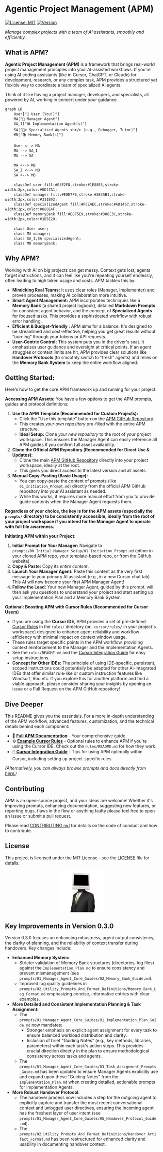 # Agentic Project Management (APM)

[![License: MIT](https://img.shields.io/badge/License-MIT-yellow.svg)](https://opensource.org/licenses/MIT) [![Version](https://img.shields.io/badge/version-v0.3.0-blue)](https://github.com/sdi2200262/agentic-project-management/releases/tag/v0.3.0)

*Manage complex projects with a team of AI assistants, smoothly and efficiently.*

## What is APM?

**Agentic Project Management (APM)** is a framework that brings real-world project management principles into your AI-assisted workflows. If you're using AI coding assistants (like in Cursor, ChatGPT, or Claude) for development, research, or any complex task, APM provides a structured yet flexible way to coordinate a team of specialized AI agents.

Think of it like having a project manager, developers, and specialists, all powered by AI, working in concert under your guidance.

```mermaid
graph LR
    User["👤 User (You!)"]
    MA["🤖 Manager Agent"] 
    SA_I["🛠️ Implementation Agent(s)"]
    SA["🕵️‍♂️ Specialized Agents <br/> (e.g., Debugger, Tutor)"]
    MB["📚 Memory Bank(s)"]

    User <--> MA
    MA --> SA_I
    MA --> SA

    MA <--> MB
    SA_I <--> MB
    SA <--> MB

    classDef user fill:#E3F2FD,stroke:#1E88E5,stroke-width:2px,color:#0D47A1;
    classDef manager fill:#EDE7F6,stroke:#5E35B1,stroke-width:2px,color:#311B92;
    classDef specializedAgent fill:#FCE4EC,stroke:#AD1457,stroke-width:2px,color:#880E4F; 
    classDef memoryBank fill:#E8F5E9,stroke:#388E3C,stroke-width:2px,color:#1B5E20;

    class User user;
    class MA manager;
    class SA_I,SA specializedAgent;
    class MB memoryBank;
```

## Why APM?

Working with AI on big projects can get messy. Context gets lost, agents forget instructions, and it can feel like you're repeating yourself endlessly, often leading to high token usage and costs. APM tackles this by:

*   **Mimicking Real Teams:** It uses clear roles (Manager, Implementer) and proven processes, making AI collaboration more intuitive.
*   **Smart Agent Management:** APM incorporates techniques like a **Memory Bank** (a shared project logbook), detailed **Markdown Prompts** for consistent agent behavior, and the concept of **Specialized Agents** for focused tasks. This provides a sophisticated workflow with robust error handling.
*   **Efficient & Budget-friendly :** APM aims for a balance. It's designed to be streamlined and cost-effective, helping you get great results without "burning" through your tokens or API requests.
*   **User-Centric Control:** This system puts you in the driver's seat. It emphasizes user guidance and oversight at critical points. If an agent struggles or context limits are hit, APM provides clear solutions like **Handover Protocols** (to smoothly switch to "fresh" agents) and relies on the **Memory Bank System** to keep the entire workflow aligned.

## Getting Started: 

Here's how to get the core APM framework up and running for your project:

**Accessing APM Assets:** You have a few options to get the APM prompts, guides and protocol definitions:

1.  **Use the APM Template (Recommended for Custom Projects):**
    *   Click the "Use this template" button on the [APM GitHub Repository](https://github.com/sdi2200262/agentic-project-management).
    *   This creates *your own repository* pre-filled with the entire APM structure.
    *   **Ideal Setup:** Clone *your new repository* to the root of your project workspace. This ensures the Manager Agent can easily reference all APM guides if you confirm full asset availability.
2.  **Clone the Official APM Repository (Recommended for Direct Use & Updates):**
    *   Clone the main [APM GitHub Repository](https://github.com/sdi2200262/agentic-project-management) directly into your project workspace, ideally at the root.
    *   This gives you direct access to the latest version and all assets.
3.  **Manual Copy-Pasting (Basic Usage):**
    *   You can copy-paste the content of prompts (like `01_Initiation_Prompt.md`) directly from the official APM GitHub repository into your AI assistant as needed.
    *   While this works, it requires more manual effort from you to provide guide contents when the Manager Agent requests them.

**Regardless of your choice, the key is for the APM assets (especially the `prompts/` directory) to be consistently accessible, ideally from the root of your project workspace if you intend for the Manager Agent to operate with full file awareness.**

**Initiating APM within your Project:**

1.  **Initial Prompt for Your Manager:** Navigate to `prompts/00_Initial_Manager_Setup/01_Initiation_Prompt.md` (either in your cloned APM repo, your template-based repo, or from the GitHub website).
2.  **Copy & Paste:** Copy its *entire content*.
3.  **Launch Your Manager Agent:** Paste this content as the very first message to your primary AI assistant (e.g., in a new Cursor chat tab). This AI will now become your first APM Manager Agent!
4.  **Follow the Lead:** Your new Manager Agent, guided by this prompt, will then ask you questions to understand your project and start setting up your Implementation Plan and a Memory Bank System.

**Optional: Boosting APM with Cursor Rules (Recommended for Cursor Users)**

*   If you are using the **Cursor IDE**, APM provides a set of pre-defined [Cursor Rules](https://docs.cursor.com/context/rules) in the `rules/` directory (or `.cursor/rules/` in your project's workspace) designed to enhance agent reliability and workflow efficiency with minimal impact on context window usage.
*   These rules target specific points in the APM workflow, providing context reinforcement to the Manager and the Implementation Agents.
*   See the `rules/README.md` and the [Cursor Integration Guide](docs/04_Cursor_Integration_Guide.md) for easy setup instructions.
*   **Concept for Other IDEs:** The principle of using IDE-specific, persistent, scoped instructions could potentially be adapted for other AI-integrated IDEs that offer similar rule-like or custom instruction features like Windsurf, Roo etc. If you explore this for another platform and find a viable approach, please consider sharing your insights by opening an issue or a Pull Request on the APM GitHub repository!

## Dive Deeper

This README gives you the essentials. For a more in-depth understanding of the APM workflow, advanced features, customization, and the technical details behind each component:

*   🚀 **[Full APM Documentation](docs/)** - Your comprehensive guide.
*   ⚙️ **[Example Cursor Rules](rules/)** - Optional rules to enhance APM if you're using the Cursor IDE. Check out the `rules/README.md` for how they work.
*   🖱️ **[Cursor Integration Guide](docs/04_Cursor_Integration_Guide.md)** - Tips for using APM optimally within Cursor, including setting up project-specific rules.

*(Alternatively, you can always browse prompts and docs directly from [here.](https://github.com/sdi2200262/agentic-project-management))*

## Contributing

APM is an open-source project, and your ideas are welcome! Whether it's improving prompts, enhancing documentation, suggesting new features, or reporting bugs, flaws in the flow or anything faulty please feel free to open an issue or submit a pull request.

Please read [CONTRIBUTING.md](CONTRIBUTING.md) for details on the code of conduct and how to contribute.

## License

This project is licensed under the MIT License - see the [LICENSE](LICENSE) file for details.

<p align="center">
  <img src="assets/cobuter-man.png" alt="CobuterMan" width="150"/>
</p>

## Key Improvements in Version 0.3.0

Version 0.3.0 focuses on enhancing robustness, agent output consistency, the clarity of planning, and the reliability of context transfer during handovers. Key changes include:

*   **Enhanced Memory System:** 
    *   Stricter validation of Memory Bank structures (directories, log files) against the `Implementation_Plan.md` to ensure consistency and prevent mismanagement (see `prompts/01_Manager_Agent_Core_Guides/02_Memory_Bank_Guide.md`).
    *   Improved log quality guidelines in `prompts/02_Utility_Prompts_And_Format_Definitions/Memory_Bank_Log_Format.md` emphasizing concise, informative entries with clear examples.
*   **More Detailed and Consistent Implementation Planning & Task Assignment:**
    *   The `prompts/01_Manager_Agent_Core_Guides/01_Implementation_Plan_Guide.md` now mandates:
        *   Stronger emphasis on explicit agent assignment for every task to ensure balanced workload distribution and clarity.
        *   Inclusion of brief "Guiding Notes" (e.g., key methods, libraries, parameters) within each task's action steps. This provides crucial direction directly in the plan to ensure methodological consistency across tasks and agents.
    *   The `prompts/01_Manager_Agent_Core_Guides/03_Task_Assignment_Prompts_Guide.md` has been updated to ensure Manager Agents explicitly use and expand upon these "Guiding Notes" from the `Implementation_Plan.md` when creating detailed, actionable prompts for Implementation Agents.
*   **More Robust Handover Protocol:**
    *   The handover process now includes a step for the outgoing agent to explicitly capture and transfer the most recent conversational context and unlogged user directives, ensuring the incoming agent has the freshest layer of user intent (see `prompts/01_Manager_Agent_Core_Guides/05_Handover_Protocol_Guide.md`).
    *   The `prompts/02_Utility_Prompts_And_Format_Definitions/Handover_Artifact_Format.md` has been restructured for enhanced clarity and usability in documenting handover context.
